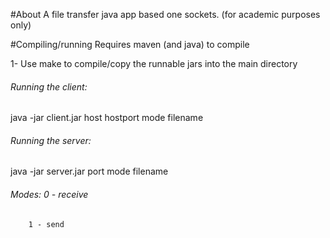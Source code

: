 #About
A file transfer java app based one sockets. (for academic purposes only)

#Compiling/running
Requires maven (and java) to compile

1- Use make to compile/copy the runnable jars into the main directory

###### Running the client:
 java -jar client.jar host hostport mode filename

###### Running the server:
  java -jar server.jar port mode filename

###### Modes:  0 - receive
        1 - send
